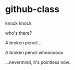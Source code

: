 # github-class

knock knock

who's there?

A broken pencil...

A broken pencil whooooooo

...nevermind, it's pointless now.
